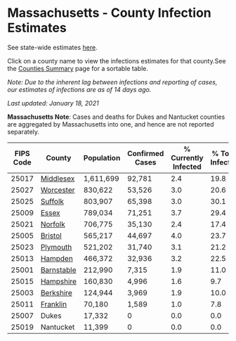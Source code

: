 # Massachusetts - County Infection Estimates

See state-wide estimates [here](/infections/us-ma).

Click on a county name to view the infections estimates for that county.See the [Counties Summary](/infections/summary-counties) page for a sortable table.

*Note: Due to the inherent lag between infections and reporting of cases, our estimates of infections are as of 14 days ago.*

*Last updated: January 18, 2021*

**Massachusetts Note**: Cases and deaths for Dukes and Nantucket counties are aggregated by Massachusetts into one, and hence are not reported separately.

|   FIPS Code |                   County |   Population |   Confirmed Cases |   % Currently Infected |   % Total Infected |
|-------------|--------------------------|--------------|-------------------|------------------------|--------------------|
|       25017 |   [Middlesex](middlesex) |    1,611,699 |            92,781 |                    2.4 |               19.8 |
|       25027 |   [Worcester](worcester) |      830,622 |            53,526 |                    3.0 |               20.6 |
|       25025 |       [Suffolk](suffolk) |      803,907 |            65,398 |                    3.0 |               30.1 |
|       25009 |           [Essex](essex) |      789,034 |            71,251 |                    3.7 |               29.4 |
|       25021 |       [Norfolk](norfolk) |      706,775 |            35,130 |                    2.4 |               17.4 |
|       25005 |       [Bristol](bristol) |      565,217 |            44,697 |                    4.0 |               23.7 |
|       25023 |     [Plymouth](plymouth) |      521,202 |            31,740 |                    3.1 |               21.2 |
|       25013 |       [Hampden](hampden) |      466,372 |            32,936 |                    3.2 |               22.5 |
|       25001 | [Barnstable](barnstable) |      212,990 |             7,315 |                    1.9 |               11.0 |
|       25015 |   [Hampshire](hampshire) |      160,830 |             4,996 |                    1.6 |                9.7 |
|       25003 |   [Berkshire](berkshire) |      124,944 |             3,969 |                    1.9 |               10.0 |
|       25011 |     [Franklin](franklin) |       70,180 |             1,589 |                    1.0 |                7.8 |
|       25007 |                    Dukes |       17,332 |                 0 |                    0.0 |                0.0 |
|       25019 |                Nantucket |       11,399 |                 0 |                    0.0 |                0.0 |